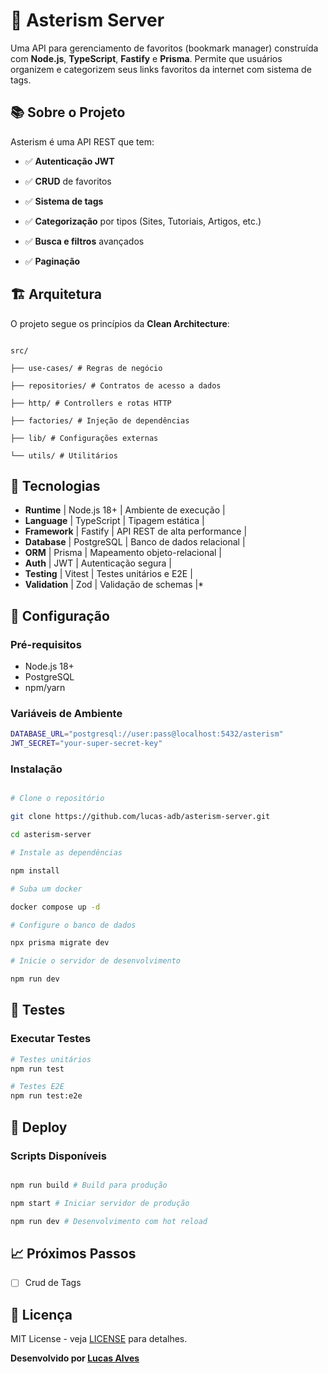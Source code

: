# 🌟 Asterism Server

Uma API para gerenciamento de favoritos (bookmark manager) construída com **Node.js**, **TypeScript**, **Fastify** e **Prisma**. Permite que usuários organizem e categorizem seus links favoritos da internet com sistema de tags.

## 📚 Sobre o Projeto

Asterism é uma API REST que tem:

- ✅ **Autenticação JWT**

- ✅ **CRUD** de favoritos

- ✅ **Sistema de tags**

- ✅ **Categorização** por tipos (Sites, Tutoriais, Artigos, etc.)

- ✅ **Busca e filtros** avançados

- ✅ **Paginação**

## 🏗️ Arquitetura

O projeto segue os princípios da **Clean Architecture**:

```

src/

├── use-cases/ # Regras de negócio

├── repositories/ # Contratos de acesso a dados

├── http/ # Controllers e rotas HTTP

├── factories/ # Injeção de dependências

├── lib/ # Configurações externas

└── utils/ # Utilitários

```

## 🚀 Tecnologias

- **Runtime** | Node.js 18+ | Ambiente de execução |
- **Language** | TypeScript | Tipagem estática |
- **Framework** | Fastify | API REST de alta performance |
- **Database** | PostgreSQL | Banco de dados relacional |
- **ORM** | Prisma | Mapeamento objeto-relacional |
- **Auth** | JWT | Autenticação segura |
- **Testing** | Vitest | Testes unitários e E2E |
- **Validation** | Zod | Validação de schemas |\*

## 🔧 Configuração

### Pré-requisitos

- Node.js 18+
- PostgreSQL
- npm/yarn

### Variáveis de Ambiente

```bash
DATABASE_URL="postgresql://user:pass@localhost:5432/asterism"
JWT_SECRET="your-super-secret-key"
```

### Instalação

```bash

# Clone o repositório

git clone https://github.com/lucas-adb/asterism-server.git

cd asterism-server

# Instale as dependências

npm install

# Suba um docker

docker compose up -d

# Configure o banco de dados

npx prisma migrate dev

# Inicie o servidor de desenvolvimento

npm run dev

```

## 🧪 Testes

### Executar Testes

```bash
# Testes unitários
npm run test

# Testes E2E
npm run test:e2e
```

## 🚀 Deploy

### Scripts Disponíveis

```bash

npm run build # Build para produção

npm start # Iniciar servidor de produção

npm run dev # Desenvolvimento com hot reload

```

## 📈 Próximos Passos

- [ ] Crud de Tags

## 📄 Licença

MIT License - veja [LICENSE](LICENSE) para detalhes.

**Desenvolvido por [Lucas Alves](https://github.com/lucas-adb)**
